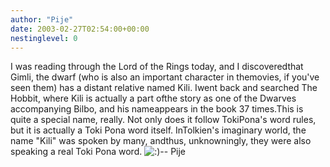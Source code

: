 ```yaml
---
author: "Pije"
date: 2003-02-27T02:54:00+00:00
nestinglevel: 0
---
```

I was reading through the Lord of the Rings today, and I discoveredthat Gimli, the dwarf (who is also an important character in themovies, if you've seen them) has a distant relative named Kili. Iwent back and searched The Hobbit, where Kili is actually a part ofthe story as one of the Dwarves accompanying Bilbo, and his nameappears in the book 37 times.This is quite a special name, really. Not only does it follow TokiPona's word rules, but it is actually a Toki Pona word itself. InTolkien's imaginary world, the name "Kili" was spoken by many, andthus, unknowningly, they were also speaking a real Toki Pona word. ![:)](images/smilies/icon_e_smile.gif "Smile")\--
 Pije